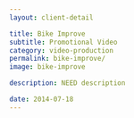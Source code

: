 ```yaml
---
layout: client-detail

title: Bike Improve
subtitle: Promotional Video
category: video-production
permalink: bike-improve/
image: bike-improve

description: NEED description

date: 2014-07-18
---
```

